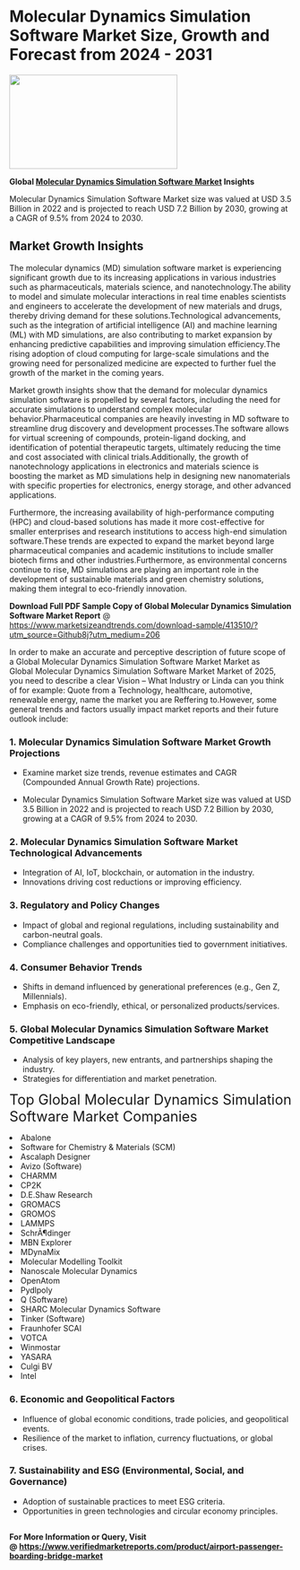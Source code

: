 <H1>Molecular Dynamics Simulation Software Market Size, Growth and Forecast from 2024 - 2031</H1><img class="aligncenter size-medium wp-image-584254" src="https://thirdeyenews.in/wp-content/uploads/2024/09/Global-Market-Research-300x168.jpeg" alt="" width="300" height="168" /><p><strong>Global&nbsp;<a href="https://www.marketsizeandtrends.com/download-sample/413510/?utm_source=Github8j?utm_medium=206">Molecular Dynamics Simulation Software Market</a> Insights</strong></p><p>Molecular Dynamics Simulation Software Market size was valued at USD 3.5 Billion in 2022 and is projected to reach USD 7.2 Billion by 2030, growing at a CAGR of 9.5% from 2024 to 2030.</p><p><h2>Market Growth Insights</h2> <p>The molecular dynamics (MD) simulation software market is experiencing significant growth due to its increasing applications in various industries such as pharmaceuticals, materials science, and nanotechnology.The ability to model and simulate molecular interactions in real time enables scientists and engineers to accelerate the development of new materials and drugs, thereby driving demand for these solutions.Technological advancements, such as the integration of artificial intelligence (AI) and machine learning (ML) with MD simulations, are also contributing to market expansion by enhancing predictive capabilities and improving simulation efficiency.The rising adoption of cloud computing for large-scale simulations and the growing need for personalized medicine are expected to further fuel the growth of the market in the coming years.</p> <p>Market growth insights show that the demand for molecular dynamics simulation software is propelled by several factors, including the need for accurate simulations to understand complex molecular behavior.Pharmaceutical companies are heavily investing in MD software to streamline drug discovery and development processes.The software allows for virtual screening of compounds, protein-ligand docking, and identification of potential therapeutic targets, ultimately reducing the time and cost associated with clinical trials.Additionally, the growth of nanotechnology applications in electronics and materials science is boosting the market as MD simulations help in designing new nanomaterials with specific properties for electronics, energy storage, and other advanced applications.</p> <p>Furthermore, the increasing availability of high-performance computing (HPC) and cloud-based solutions has made it more cost-effective for smaller enterprises and research institutions to access high-end simulation software.These trends are expected to expand the market beyond large pharmaceutical companies and academic institutions to include smaller biotech firms and other industries.Furthermore, as environmental concerns continue to rise, MD simulations are playing an important role in the development of sustainable materials and green chemistry solutions, making them integral to eco-friendly innovation.</p> <p><span class=""><strong>Download Full PDF Sample Copy of Global Molecular Dynamics Simulation Software Market Report</strong> @ <a href="https://www.marketsizeandtrends.com/download-sample/413510/?utm_source=Github8j?utm_medium=206" target="_blank">https://www.marketsizeandtrends.com/download-sample/413510/?utm_source=Github8j?utm_medium=206</a></span></p><p>In order to make an accurate and perceptive description of future scope of a Global&nbsp;Molecular Dynamics Simulation Software Market Market as Global&nbsp;Molecular Dynamics Simulation Software Market Market of 2025, you need to describe a clear Vision &ndash; What Industry or Linda can you think of for example: Quote from a Technology, healthcare, automotive, renewable energy, name the market you are Reffering to.However, some general trends and factors usually impact market reports and their future outlook include:</p><h3>1.&nbsp;<strong>Molecular Dynamics Simulation Software Market Growth Projections</strong></h3><ul><li>Examine market size trends, revenue estimates and CAGR (Compounded Annual Growth Rate) projections.</li><li><p>Molecular Dynamics Simulation Software Market size was valued at USD 3.5 Billion in 2022 and is projected to reach USD 7.2 Billion by 2030, growing at a CAGR of 9.5% from 2024 to 2030.</p></li></ul><h3>2.&nbsp;<strong>Molecular Dynamics Simulation Software Market Technological Advancements</strong></h3><ul><li>Integration of AI, IoT, blockchain, or automation in the industry.</li><li>Innovations driving cost reductions or improving efficiency.</li></ul><h3>3.&nbsp;<strong>Regulatory and Policy Changes</strong></h3><ul><li>Impact of global and regional regulations, including sustainability and carbon-neutral goals.</li><li>Compliance challenges and opportunities tied to government initiatives.</li></ul><h3>4.&nbsp;<strong>Consumer Behavior Trends</strong></h3><ul><li>Shifts in demand influenced by generational preferences (e.g., Gen Z, Millennials).</li><li>Emphasis on eco-friendly, ethical, or personalized products/services.</li></ul><h3>5.&nbsp;<strong>Global Molecular Dynamics Simulation Software Market Competitive Landscape</strong></h3><ul><li>Analysis of key players, new entrants, and partnerships shaping the industry.</li><li>Strategies for differentiation and market penetration.</li></ul><p data-pm-slice="1 1 []"><span style="color: inherit; font-family: inherit; font-size: 25px;">Top Global Molecular Dynamics Simulation Software Market Companies</span></p><div class="" data-test-id=""><p><li>Abalone</li><li> Software for Chemistry & Materials (SCM)</li><li> Ascalaph Designer</li><li> Avizo (Software)</li><li> CHARMM</li><li> CP2K</li><li> D.E.Shaw Research</li><li> GROMACS</li><li> GROMOS</li><li> LAMMPS</li><li> SchrÃ¶dinger</li><li> MBN Explorer</li><li> MDynaMix</li><li> Molecular Modelling Toolkit</li><li> Nanoscale Molecular Dynamics</li><li> OpenAtom</li><li> Pydlpoly</li><li> Q (Software)</li><li> SHARC Molecular Dynamics Software</li><li> Tinker (Software)</li><li> Fraunhofer SCAI</li><li> VOTCA</li><li> Winmostar</li><li> YASARA</li><li> Culgi BV</li><li> Intel</li></p></div><h3>6.&nbsp;<strong>Economic and Geopolitical Factors</strong></h3><ul><li>Influence of global economic conditions, trade policies, and geopolitical events.</li><li>Resilience of the market to inflation, currency fluctuations, or global crises.</li></ul><h3>7.&nbsp;<strong>Sustainability and ESG (Environmental, Social, and Governance)</strong></h3><ul><li>Adoption of sustainable practices to meet ESG criteria.</li><li>Opportunities in green technologies and circular economy principles.</li></ul><h2><strong style="font-size: 14px;">For More Information or Query, Visit @&nbsp;</strong><a style="background-color: #ffffff; font-size: 14px;" href="https://www.marketsizeandtrends.com/report/molecular-dynamics-simulation-software-market/" target="_blank">https://www.verifiedmarketreports.com/product/airport-passenger-boarding-bridge-market</a></h2>